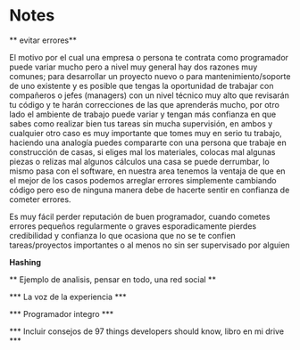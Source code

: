 # Notes


** evitar errores**

El motivo por el cual una empresa o persona te contrata como programador puede variar mucho pero a nivel muy general hay dos razones muy comunes; para desarrollar un proyecto nuevo o para mantenimiento/soporte de uno existente y es posible que tengas la oportunidad de trabajar con compañeros o jefes (managers) con un nivel técnico muy alto que revisarán tu código y te harán correcciones de las que aprenderás mucho, por otro lado el ambiente de trabajo puede variar y tengan más confianza en que sabes como realizar bien tus tareas sin mucha supervisión, en ambos y cualquier otro caso es muy importante que tomes muy en serio tu trabajo, haciendo una analogía puedes compararte con una persona que trabaje en construcción de casas, si eliges mal los materiales, colocas mal algunas piezas o relizas mal algunos cálculos una casa se puede derrumbar, lo mismo pasa con el software, en nuestra area tenemos la ventaja de que en el mejor de los casos podemos arreglar errores simplemente cambiando código pero eso de ninguna manera debe de hacerte sentir en confianza de cometer errores.

Es muy fácil perder reputación de buen programador, cuando cometes errores pequeños regularmente o graves esporadicamente pierdes credibilidad y confianza lo que ocasiona que no se te confien tareas/proyectos importantes o al menos no sin ser supervisado por alguien


**Hashing**

** Ejemplo de analisis, pensar en todo, una red social **

*** La voz de la experiencia ***

*** Programador integro ***

*** Incluir consejos de 97 things developers should know, libro en mi drive ***
